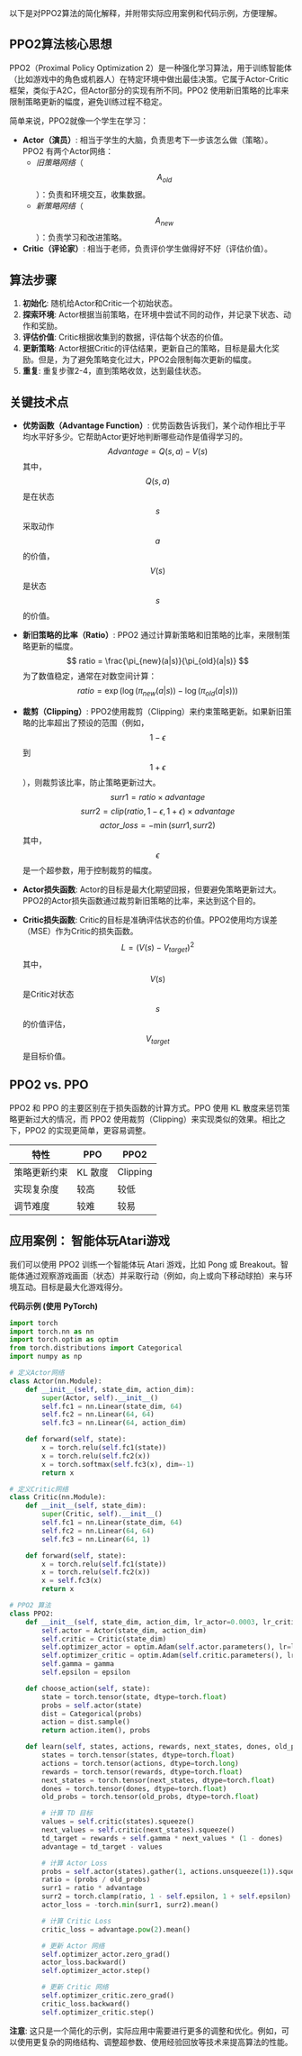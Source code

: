 以下是对PPO2算法的简化解释，并附带实际应用案例和代码示例，方便理解。

## PPO2算法核心思想

PPO2（Proximal Policy Optimization 2）是一种强化学习算法，用于训练智能体（比如游戏中的角色或机器人）在特定环境中做出最佳决策。它属于Actor-Critic框架，类似于A2C，但Actor部分的实现有所不同。PPO2 使用新旧策略的比率来限制策略更新的幅度，避免训练过程不稳定。

简单来说，PPO2就像一个学生在学习：

*   **Actor（演员）**: 相当于学生的大脑，负责思考下一步该怎么做（策略）。PPO2 有两个Actor网络：
    *   *旧策略网络*（$$A_{old}$$）：负责和环境交互，收集数据。
    *   *新策略网络*（$$A_{new}$$）：负责学习和改进策略。
*   **Critic（评论家）**: 相当于老师，负责评价学生做得好不好（评估价值）。

## 算法步骤

1.  **初始化**: 随机给Actor和Critic一个初始状态。
2.  **探索环境**: Actor根据当前策略，在环境中尝试不同的动作，并记录下状态、动作和奖励。
3.  **评估价值**: Critic根据收集到的数据，评估每个状态的价值。
4.  **更新策略**: Actor根据Critic的评估结果，更新自己的策略，目标是最大化奖励。但是，为了避免策略变化过大，PPO2会限制每次更新的幅度。
5.  **重复**: 重复步骤2-4，直到策略收敛，达到最佳状态。

## 关键技术点

*   **优势函数（Advantage Function）**: 优势函数告诉我们，某个动作相比于平均水平好多少。它帮助Actor更好地判断哪些动作是值得学习的。
    $$
    Advantage = Q(s, a) - V(s)
    $$
    其中，$$Q(s, a)$$ 是在状态 $$s$$ 采取动作 $$a$$ 的价值，$$V(s)$$ 是状态 $$s$$ 的价值。

*   **新旧策略的比率（Ratio）**:  PPO2 通过计算新策略和旧策略的比率，来限制策略更新的幅度。
    $$
    ratio = \frac{\pi_{new}(a|s)}{\pi_{old}(a|s)}
    $$
    为了数值稳定，通常在对数空间计算：
    $$
    ratio = \exp(\log(\pi_{new}(a|s)) - \log(\pi_{old}(a|s)))
    $$

*   **裁剪（Clipping）**: PPO2使用裁剪（Clipping）来约束策略更新。如果新旧策略的比率超出了预设的范围（例如，$$1 - \epsilon$$ 到 $$1 + \epsilon$$），则裁剪该比率，防止策略更新过大。
    $$
    surr1 = ratio \times advantage
    $$
    $$
    surr2 = clip(ratio, 1 - \epsilon, 1 + \epsilon) \times advantage
    $$
    $$
    actor\_loss = -\min(surr1, surr2)
    $$
    其中，$$\epsilon$$ 是一个超参数，用于控制裁剪的幅度。

*   **Actor损失函数**: Actor的目标是最大化期望回报，但要避免策略更新过大。PPO2的Actor损失函数通过裁剪新旧策略的比率，来达到这个目的。
*   **Critic损失函数**: Critic的目标是准确评估状态的价值。PPO2使用均方误差（MSE）作为Critic的损失函数。
    $$
    L = (V(s) - V_{target})^2
    $$
    其中，$$V(s)$$ 是Critic对状态 $$s$$ 的价值评估，$$V_{target}$$ 是目标价值。

## PPO2 vs. PPO

PPO2 和 PPO 的主要区别在于损失函数的计算方式。PPO 使用 KL 散度来惩罚策略更新过大的情况，而 PPO2 使用裁剪（Clipping）来实现类似的效果。相比之下，PPO2 的实现更简单，更容易调整。

| 特性         | PPO                                      | PPO2                                   |
| ------------ | ---------------------------------------- | -------------------------------------- |
| 策略更新约束 | KL 散度                                  | Clipping                               |
| 实现复杂度     | 较高                                       | 较低                                     |
| 调节难度     | 较难                                       | 较易                                     |

## 应用案例： 智能体玩Atari游戏

我们可以使用 PPO2 训练一个智能体玩 Atari 游戏，比如 Pong 或 Breakout。智能体通过观察游戏画面（状态）并采取行动（例如，向上或向下移动球拍）来与环境互动。目标是最大化游戏得分。

**代码示例 (使用 PyTorch)**

```python
import torch
import torch.nn as nn
import torch.optim as optim
from torch.distributions import Categorical
import numpy as np

# 定义Actor网络
class Actor(nn.Module):
    def __init__(self, state_dim, action_dim):
        super(Actor, self).__init__()
        self.fc1 = nn.Linear(state_dim, 64)
        self.fc2 = nn.Linear(64, 64)
        self.fc3 = nn.Linear(64, action_dim)

    def forward(self, state):
        x = torch.relu(self.fc1(state))
        x = torch.relu(self.fc2(x))
        x = torch.softmax(self.fc3(x), dim=-1)
        return x

# 定义Critic网络
class Critic(nn.Module):
    def __init__(self, state_dim):
        super(Critic, self).__init__()
        self.fc1 = nn.Linear(state_dim, 64)
        self.fc2 = nn.Linear(64, 64)
        self.fc3 = nn.Linear(64, 1)

    def forward(self, state):
        x = torch.relu(self.fc1(state))
        x = torch.relu(self.fc2(x))
        x = self.fc3(x)
        return x

# PPO2 算法
class PPO2:
    def __init__(self, state_dim, action_dim, lr_actor=0.0003, lr_critic=0.001, gamma=0.99, epsilon=0.2):
        self.actor = Actor(state_dim, action_dim)
        self.critic = Critic(state_dim)
        self.optimizer_actor = optim.Adam(self.actor.parameters(), lr=lr_actor)
        self.optimizer_critic = optim.Adam(self.critic.parameters(), lr=lr_critic)
        self.gamma = gamma
        self.epsilon = epsilon

    def choose_action(self, state):
        state = torch.tensor(state, dtype=torch.float)
        probs = self.actor(state)
        dist = Categorical(probs)
        action = dist.sample()
        return action.item(), probs

    def learn(self, states, actions, rewards, next_states, dones, old_probs):
        states = torch.tensor(states, dtype=torch.float)
        actions = torch.tensor(actions, dtype=torch.long)
        rewards = torch.tensor(rewards, dtype=torch.float)
        next_states = torch.tensor(next_states, dtype=torch.float)
        dones = torch.tensor(dones, dtype=torch.float)
        old_probs = torch.tensor(old_probs, dtype=torch.float)

        # 计算 TD 目标
        values = self.critic(states).squeeze()
        next_values = self.critic(next_states).squeeze()
        td_target = rewards + self.gamma * next_values * (1 - dones)
        advantage = td_target - values

        # 计算 Actor Loss
        probs = self.actor(states).gather(1, actions.unsqueeze(1)).squeeze()
        ratio = (probs / old_probs)
        surr1 = ratio * advantage
        surr2 = torch.clamp(ratio, 1 - self.epsilon, 1 + self.epsilon) * advantage
        actor_loss = -torch.min(surr1, surr2).mean()

        # 计算 Critic Loss
        critic_loss = advantage.pow(2).mean()

        # 更新 Actor 网络
        self.optimizer_actor.zero_grad()
        actor_loss.backward()
        self.optimizer_actor.step()

        # 更新 Critic 网络
        self.optimizer_critic.zero_grad()
        critic_loss.backward()
        self.optimizer_critic.step()
```

**注意**: 这只是一个简化的示例，实际应用中需要进行更多的调整和优化。例如，可以使用更复杂的网络结构、调整超参数、使用经验回放等技术来提高算法的性能。